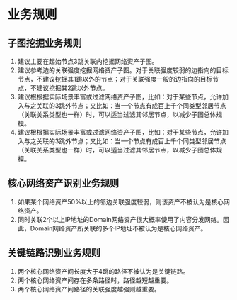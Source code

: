 # 业务规则

## 子图挖掘业务规则

1. 建议主要在起始节点3跳关联内挖掘网络资产子图。
2. 建议参考边的关联强度挖掘网络资产子图。对于关联强度较弱的边指向的目标节点，不建议挖掘其1跳以外的节点；对于关联强度一般的边指向的目标节点，不建议挖掘其2跳以外节点。
3. 建议根根据实际场景丰富或过滤网络资产子图，比如：对于某些节点，允许加入与之关联的3跳外节点；又比如：当一个节点有成百上千个同类型邻居节点（关联关系类型也一样）时，可以适当过滤其邻居节点，以减少子图总体规模。
4. 建议根根据实际场景丰富或过滤网络资产子图，比如：对于某些节点，允许加入与之关联的3跳外节点；又比如：当一个节点有成百上千个同类型邻居节点（关联关系类型也一样）时，可以适当过滤其邻居节点，以减少子图总体规模。

## 核心网络资产识别业务规则

1. 如果某个网络资产50%以上的邻边关联强度较弱，则该资产不被认为是核心网络资产。
2. 同时关联2个以上IP地址的Domain网络资产很大概率使用了内容分发网络。因此，Domain网络资产所关联的多个IP地址不被认为是核心网络资产。

## 关键链路识别业务规则

1. 两个核心网络资产间长度大于4跳的路径不被认为是关键链路。
2. 两个核心网络资产间存在多条路径时，路径越短越重要。
3. 两个核心网络资产间路径的关联强度越强则越重要。